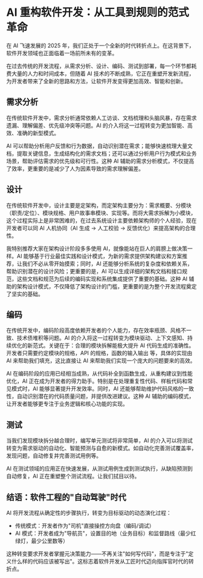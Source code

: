 # AI 重构软件开发：从工具到规则的范式革命

在 AI 飞速发展的 2025 年，我们正处于一个全新的时代转折点上。在这背景下，软件开发领域也正面临着一场前所未有的变革。

在过去传统的开发流程，从需求分析、设计、编码、测试到部署，每一个环节都耗费大量的人力和时间成本，但随着 AI 技术的不断成熟，它正在重塑开发新流程，为开发者带来了全新的思路和方法，让软件开发变得更加高效、智能和创新。

## 需求分析

在传统软件开发中，需求分析通常依赖人工访谈、文档梳理和头脑风暴，存在需求遗漏、理解偏差、优先级冲突等问题。AI 的介入将这一过程转变为更加智能、高效、准确的新型模式。

AI 可以帮助分析用户反馈和行为数据，自动识别潜在需求；能够快速梳理大量文档，提取关键信息，生成结构化的需求文档；还可以通过分析用户行为模式和业务场景，帮助评估需求的优先级和可行性。这种 AI 辅助的需求分析模式，不仅提高了效率，更重要的是减少了人为因素导致的需求理解偏差。

## 设计

在传统软件开发中，设计主要是定架构，而定架构主要分为：需求概要、分模块（职责/定位）、模块规格、用户故事串模块、实现等。而将大需求拆解为小模块，这个过程实际上是非常困难的，在过去系统设计主要依赖架构师的个人经验，现在开发者可以同 AI 人机协同（AI 生成 → 人工校验 → 反馈优化）来提高架构的合理性。

我特别推荐大家在架构设计阶段多多使用 AI，就像能站在巨人的肩膀上做决策一样。AI 能够基于行业最佳实践和设计模式，为新的需求提供架构建议和方案推荐，让我们不必从零开始摸索；同时，AI 还能够分析系统的复杂度和依赖关系，帮助识别潜在的设计风险；更重要的是，AI 可以生成详细的架构文档和接口规范，这些文档和规范为后续的编码实现和系统集成提供了重要的基础。这种 AI 辅助的架构设计模式，不仅降低了架构设计的门槛，更重要的是为整个开发流程奠定了坚实的基础。

## 编码

在传统开发中，编码阶段高度依赖开发者的个人能力，存在效率瓶颈、风格不一致、技术债堆积等问题。AI 的介入将这一过程转变为模块驱动、上下文感知、持续优化的新范式。关键在于：合理的模块拆解能极大提升 AI 代码生成的准确性。开发者只需要约定模块的规格，API 的规格，函数的输入输出 等，具体的实现由 AI 来帮助我们填充，这比直接让 AI 来帮助我们实现一个庞大的问题要来的高效。

AI 在编码阶段的应用已经相当成熟，从代码补全到函数生成，从重构建议到性能优化，AI 正在成为开发者的得力助手。特别是在处理重复性代码、样板代码和常见模式时，AI 能够显著提升开发效率。同时，AI 还能够帮助维护代码风格的一致性，自动识别潜在的代码质量问题，并提供改进建议。这种 AI 辅助的编码模式，让开发者能够更专注于业务逻辑和核心功能的实现。

## 测试

当我们发现模块拆分越合理时，编写单元测试将非常简单，AI 的介入可以将测试转变为需求驱动的自动化、智能预测与自愈的新模式。如自动化完善测试覆盖率，发现问题，自动修复并完善测试用例等。

AI 在测试领域的应用正在快速发展，从测试用例生成到测试执行，从缺陷预测到自动修复，AI 正在重塑整个测试流程。让我们拭目以待。

## 结语：软件工程的"自动驾驶"时代

AI 将开发流程从确定性的步骤执行，转变为目标驱动的动态演化过程：

- 传统模式：开发者作为"司机"直接操控方向盘（编码/调试）
- AI 模式：开发者成为"导航员"，设置目的地（业务目标）和监督路线（最少红绿灯，最少公里数等）

这种转变要求开发者掌握元决策能力——不再关注"如何写代码"，而是专注于"定义什么样的代码应该被写出"。这标志着软件开发从工匠时代迈向指挥官时代的转折点。
